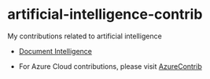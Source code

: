 # artificial-intelligence-contrib
My contributions related to artificial intelligence



- [Document Intelligence](https://github.com/luisfeliz79/artificial-intelligence/document-intelligence)

- For Azure Cloud contributions, please visit [AzureContrib](https://github.com/luisfeliz79/AzureContrib)
